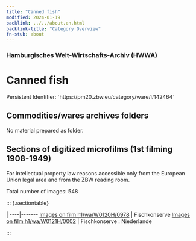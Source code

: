 ```yaml
---
title: "Canned fish"
modified: 2024-01-19
backlink: ../../about.en.html
backlink-title: "Category Overview"
fn-stub: about
---
```


### Hamburgisches Welt-Wirtschafts-Archiv (HWWA)

# Canned fish

<div class="hint">Persistent Identifier: `https://pm20.zbw.eu/category/ware/i/142464`</div>







## Commodities/wares archives folders





No material prepared as folder.



<a id="filmsections" />

## Sections of digitized microfilms (1st filming 1908-1949)

<p>For intellectual property law reasons accessible only from the European Union legal area and from the ZBW reading room.</p>



<p>Total number of images: 548</p>




::: {.sectiontable}

 | 
----|-------
<a class="btn" href="https://pm20.zbw.eu/film/h1/wa/W0120H/0978" rel="nofollow">Images on film h1/wa/W0120H/0978</a> | Fischkonserve
<a class="btn" href="https://pm20.zbw.eu/film/h1/wa/W0121H/0002" rel="nofollow">Images on film h1/wa/W0121H/0002</a> | Fischkonserve : Niederlande


:::
















